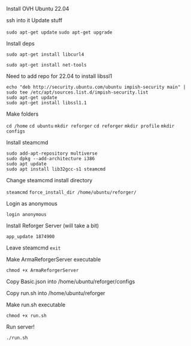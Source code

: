 Install OVH Ubuntu 22.04

ssh into it
Update stuff

`sudo apt-get update`
`sudo apt-get upgrade`

Install deps

`sudo apt-get install libcurl4`

`sudo apt-get install net-tools`

Need to add repo for 22.04 to install libssl1

```
echo "deb http://security.ubuntu.com/ubuntu impish-security main" | sudo tee /etc/apt/sources.list.d/impish-security.list
sudo apt-get update
sudo apt-get install libssl1.1
```

Make folders

`cd /home`
`cd ubuntu`
`mkdir reforger`
`cd reforger`
`mkdir profile`
`mkdir configs`

Install steamcmd

```
sudo add-apt-repository multiverse
sudo dpkg --add-architecture i386
sudo apt update
sudo apt install lib32gcc-s1 steamcmd
```

Change steamcmd install directory

`steamcmd`
`force_install_dir /home/ubuntu/reforger/`

Login as anonymous

`login anonymous`

Install Reforger Server (will take a bit)

`app_update 1874900`

Leave steamcmd
`exit`

Make ArmaReforgerServer executable

`chmod +x ArmaReforgerServer`

Copy Basic.json into /home/ubuntu/reforger/configs

Copy run.sh into /home/ubuntu/reforger

Make run.sh executable

`chmod +x run.sh`

Run server!

`./run.sh`